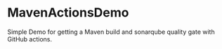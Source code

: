 # MavenActionsDemo
Simple Demo for getting a Maven build and sonarqube quality gate with GitHub actions.
